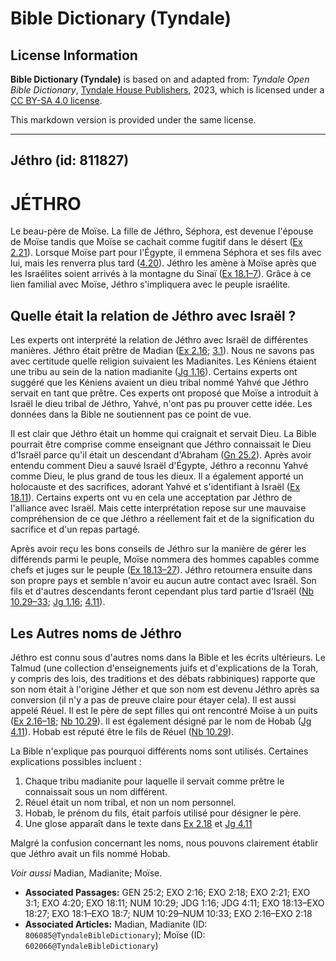# Bible Dictionary (Tyndale)

## License Information

**Bible Dictionary (Tyndale)** is based on and adapted from: _Tyndale Open Bible Dictionary_, [Tyndale House Publishers](https://tyndaleopenresources.com/), 2023, which is licensed under a [CC BY-SA 4.0 license](https://creativecommons.org/licenses/by-sa/4.0/legalcode.en).

This markdown version is provided under the same license.



--------------------------------

## Jéthro (id: 811827)

JÉTHRO
======

Le beau\-père de Moïse. La fille de Jéthro, Séphora, est devenue l'épouse de Moïse tandis que Moïse se cachait comme fugitif dans le désert ([Ex 2\.21](https://ref.ly/Exod2:21)). Lorsque Moïse part pour l'Égypte, il emmena Séphora et ses fils avec lui, mais les renverra plus tard ([4\.20](https://ref.ly/Exod4:20)). Jéthro les amène à Moïse après que les Israélites soient arrivés à la montagne du Sinaï ([Ex 18\.1–7](https://ref.ly/Exod18:1-Exod18:7)). Grâce à ce lien familial avec Moïse, Jéthro s'impliquera avec le peuple israélite.

Quelle était la relation de Jéthro avec Israël ?
------------------------------------------------

Les experts ont interprété la relation de Jéthro avec Israël de différentes manières. Jéthro était prêtre de Madian ([Ex 2\.16](https://ref.ly/Exod2:16); [3\.1](https://ref.ly/Exod3:1)). Nous ne savons pas avec certitude quelle religion suivaient les Madianites. Les Kéniens étaient une tribu au sein de la nation madianite ([Jg 1\.16](https://ref.ly/Judg1:16)). Certains experts ont suggéré que les Kéniens avaient un dieu tribal nommé Yahvé que Jéthro servait en tant que prêtre. Ces experts ont proposé que Moïse a introduit à Israël le dieu tribal de Jéthro, Yahvé, n'ont pas pu prouver cette idée. Les données dans la Bible ne soutiennent pas ce point de vue.

Il est clair que Jéthro était un homme qui craignait et servait Dieu. La Bible pourrait être comprise comme enseignant que Jéthro connaissait le Dieu d'Israël parce qu'il était un descendant d'Abraham ([Gn 25\.2](https://ref.ly/Gen25:2)). Après avoir entendu comment Dieu a sauvé Israël d'Égypte, Jéthro a reconnu Yahvé comme Dieu, le plus grand de tous les dieux. Il a également apporté un holocauste et des sacrifices, adorant Yahvé et s'identifiant à Israël ([Ex 18\.11](https://ref.ly/Exod18:11)). Certains experts ont vu en cela une acceptation par Jéthro de l'alliance avec Israël. Mais cette interprétation repose sur une mauvaise compréhension de ce que Jéthro a réellement fait et de la signification du sacrifice et d'un repas partagé.

Après avoir reçu les bons conseils de Jéthro sur la manière de gérer les différends parmi le peuple, Moïse nommera des hommes capables comme chefs et juges sur le peuple ([Ex 18\.13–27](https://ref.ly/Exod18:13-Exod18:27)). Jéthro retournera ensuite dans son propre pays et semble n'avoir eu aucun autre contact avec Israël. Son fils et d'autres descendants feront cependant plus tard partie d'Israël ([Nb 10\.29–33](https://ref.ly/Num10:29-Num10:33); [Jg 1\.16](https://ref.ly/Judg1:16); [4\.11](https://ref.ly/Judg4:11)).

Les Autres noms de Jéthro
-------------------------

Jéthro est connu sous d'autres noms dans la Bible et les écrits ultérieurs. Le Talmud (une collection d'enseignements juifs et d'explications de la Torah, y compris des lois, des traditions et des débats rabbiniques) rapporte que son nom était à l'origine Jéther et que son nom est devenu Jéthro après sa conversion (il n'y a pas de preuve claire pour étayer cela). Il est aussi appelé Réuel. Il est le père de sept filles qui ont rencontré Moïse à un puits ([Ex 2\.16–18](https://ref.ly/Exod2:16-Exod2:18); [Nb 10\.29](https://ref.ly/Num10:29)). Il est également désigné par le nom de Hobab ([Jg 4\.11](https://ref.ly/Judg4:11)). Hobab est réputé être le fils de Réuel ([Nb 10\.29](https://ref.ly/Num10:29)).

La Bible n'explique pas pourquoi différents noms sont utilisés. Certaines explications possibles incluent :

1. Chaque tribu madianite pour laquelle il servait comme prêtre le connaissait sous un nom différent.
2. Réuel était un nom tribal, et non un nom personnel.
3. Hobab, le prénom du fils, était parfois utilisé pour désigner le père.
4. Une glose apparaît dans le texte dans [Ex 2\.18](https://ref.ly/Exod2:18) et [Jg 4\.11](https://ref.ly/Judg4:11)

Malgré la confusion concernant les noms, nous pouvons clairement établir que Jéthro avait un fils nommé Hobab.

*Voir aussi* Madian, Madianite; Moïse.

* **Associated Passages:** GEN 25:2; EXO 2:16; EXO 2:18; EXO 2:21; EXO 3:1; EXO 4:20; EXO 18:11; NUM 10:29; JDG 1:16; JDG 4:11; EXO 18:13–EXO 18:27; EXO 18:1–EXO 18:7; NUM 10:29–NUM 10:33; EXO 2:16–EXO 2:18
* **Associated Articles:** Madian, Madianite (ID: `806085@TyndaleBibleDictionary`); Moïse (ID: `602066@TyndaleBibleDictionary`)

